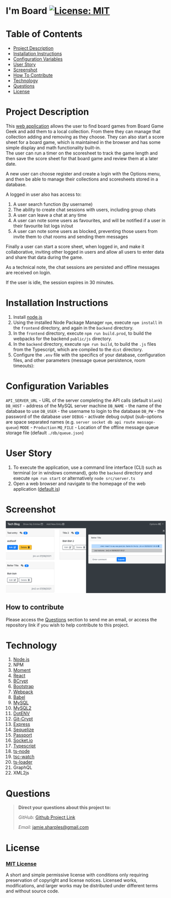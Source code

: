 # I'm Board      [![License: MIT](https://img.shields.io/badge/License-MIT-yellow.svg)](https://opensource.org/licenses/MIT)

# Table of Contents
- [Project Description](#project-description)
- [Installation Instructions](#installation-instructions)
- [Configuration Variables](#configuration-variables)
- [User Story](#user-story)
- [Screenshot](#screenshot)
- [How To Contribute](#how-to-contribute)
- [Technology](#technology)
- [Questions](#questions)
- [License](#license)


# Project Description
This [web application](https://im-board.herokuapp.com/) allows the user to find board games from Board Game Geek and add them to a local collection.  From there they can manage that
collection adding and removing as they choose.  They can also start a score sheet for a board game, which is maintained in the browser and has some simple display and math functionality built-in.  
The user can run a timer on the scoresheet to track the game length and then save the score sheet for that board game and review them at a later date.

A new user can choose register and create a login with the Options menu, and then be able to manage their collections and scoresheets stored in a database.

A logged in user also has access to:
1.  A user search function (by username)
2.  The ability to create chat sessions with users, including group chats
3.  A user can leave a chat at any time
4.  A user can note some users as favourites, and will be notified if a user in their favourite list logs in/out
5.  A user can note some users as blocked, preventing those users from invite them to chat rooms and sending them messages

Finally a user can start a score sheet, when logged in, and make it collaborative, inviting other logged in users and allow all users to enter data and share that data during the game.

As a technical note, the chat sessions are persisted and offline messages are received on login.

If the user is idle, the session expires in 30 minutes.

# Installation Instructions

1.  Install [node.js](http://nodejs.org)
2.  Using the installed Node Package Manager `npm`, execute `npm install`  in the `frontend` directory, and again in the `backend` directory.
3.  In the `frontend` directory, execute `npm run build.prod`, to build the webpacks for the backend `public/js` directory.
4.  In the `backend` directory, execute `npm run build`, to build the `.js` files from the Typescript, which are compiled to the `dist` directory.
5.  Configure the `.env` file with the specifics of your database, configuration files, and other parameters (message queue persistence, room timeouts):

# Configuration Variables

`API_SERVER_URL` - URL of the server completing the API calls (default `blank`)
`DB_HOST` - address of the MySQL server machine
`DB_NAME` - the name of the database to use
`DB_USER` - the username to login to the database
`DB_PW` - the password of the database user
`DEBUG` - activate debug output (sub-options are space separated names (e.g. `server socket db api route message-queue`)
`MODE` - `Production`
`MQ_FILE` - Location of the offline message queue storage file (default `./db/queue.json`)


# User Story

1. To execute the application, use a command line interface (CLI) such as terminal (or in windows command), goto the `backend` directory and execute `npm run start` or alternatively `node src/server.ts`
2. Open a web browser and navigate to the homepage of the web application ([default is](http://localhost:3000))


# Screenshot

![screenshot](./backend/public/img/screenshot.png)

## How to contribute

Please access the [Questions](#questions) section to send me an email, or access the repository link if you wish to help contribute to this project.


# Technology

1. [Node.js](http://nodejs.org)
2. NPM
4. [Moment](https://npmjs.com/package/moment)
5. [React](https://www.npmjs.com/package/react)
6. [BCrypt](https://www.npmjs.com/package/bcrypt)
7. [Bootstrap](https://getbootstrap.com/)
8. [Webpack](https://www.typescriptlang.org/)
9. [Babel](https://babeljs.io/)
10. [MySQL](https://www.mysql.com/)
11. [MySQL2](https://www.npmjs.com/package/mysql2)
12. [DotENV](https://www.npmjs.com/package/dotenv)
13. [Git-Crypt](https://github.com/AGWA/git-crypt)
14. [Express](https://www.npmjs.com/package/express)
15. [Sequelize](https://www.npmjs.com/package/sequelize)
16. [Passport](https://www.npmjs.com/package/passport)
17. [Socket.io](https://socket.io/)
18. [Typescript](https://www.typescriptlang.org/)
19. [ts-node](https://github.com/TypeStrong/ts-node)
20. [tsc-watch](https://www.npmjs.com/package/tsc-watch)
21. [ts-loader](https://github.com/TypeStrong/ts-loader)
22. GraphQL
23. XML2js



# Questions

>  **Direct your questions about this project to:**
>
>  *GitHub:* [Github Project Link](https://github.com/jsharples777/im-board)
>
>  *Email:* [jamie.sharples@gmail.com](mailto:jamie.sharples@gmail.com)

# License

### [MIT License](https://opensource.org/licenses/MIT)
A short and simple permissive license with conditions only requiring preservation of copyright and license notices. Licensed works, modifications, and larger works may be distributed under different terms and without source code.
